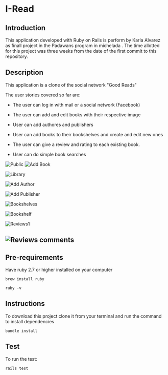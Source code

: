 # I-Read

## Introduction

This application developed with Ruby on Rails is perform by Karla Alvarez as finall project in the Padawans program in michelada . The time allotted for this project was three weeks from the date of the first commit to this repository.

## Description

This application is a clone of the social network "Good Reads"

The user stories covered so far are:

- The user can log in with mail or a social network (Facebook)

- The user can add and edit books with their respective image

- User can add authores and publishers

- User can add books to their bookshelves and create and edit new ones

- The user can give a review and rating to each existing book.

- User can do simple book searches

![Public](https://i.ibb.co/Rj6xMgn/Screen-Shot-2020-06-12-at-3-48-54-PM.png)
![Add Book](https://i.ibb.co/cTY6hnk/Screen-Shot-2020-06-12-at-3-38-07-PM.png)

![Library](https://i.ibb.co/p0zFfbW/Screen-Shot-2020-06-12-at-3-35-06-PM.png)

![Add Author](https://i.ibb.co/YXmP8BL/Screen-Shot-2020-06-12-at-3-37-31-PM.png)

![Add Publisher](https://i.ibb.co/m6rMWL3/Screen-Shot-2020-06-12-at-3-37-49-PM.png)

![Bookshelves](https://i.ibb.co/L1Hysn2/Screen-Shot-2020-06-12-at-3-38-23-PM.png)

![Bookshelf](https://i.ibb.co/xgdr8nd/Screen-Shot-2020-06-12-at-3-38-52-PM.png)

![Reviews1](https://i.ibb.co/Qnx8r7z/Screen-Shot-2020-06-12-at-3-31-53-PM.png)

## ![Reviews comments](https://i.ibb.co/K6FRFJs/Screen-Shot-2020-06-12-at-3-40-33-PM.png)

## Pre-requirements

Have ruby ​​2.7 or higher installed on your computer

```
brew install ruby

ruby -v
```

## Instructions

To download this project clone it from your terminal and run the command to install dependencies

```
bundle install
```

## Test

To run the test:

```
rails test
```
